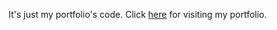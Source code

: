 
It's just my portfolio's code. Click [here](https://crystel1996.github.io/crystel.github.io) for visiting my portfolio.


